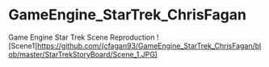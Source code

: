 # GameEngine_StarTrek_ChrisFagan
Game Engine Star Trek Scene Reproduction
![Scene1]https://github.com/(cfagan93/GameEngine_StarTrek_ChrisFagan/blob/master/StarTrekStoryBoard/Scene_1.JPG)
